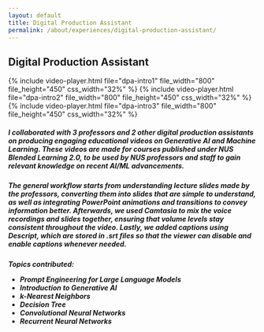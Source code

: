 ```yaml
---
layout: default
title: Digital Production Assistant
permalink: /about/experiences/digital-production-assistant/
---
```


<div id="page-about-experiences" class="w3-main">
  <section id="digital-production-assistant" class="w3-container">
    <h2><b>Digital Production Assistant</b></h2>
    <div class="media-display">
      {% include video-player.html file="dpa-intro1" file_width="800" file_height="450" css_width="32%" %}
      {% include video-player.html file="dpa-intro2" file_width="800" file_height="450" css_width="32%" %}
      {% include video-player.html file="dpa-intro3" file_width="800" file_height="450" css_width="32%" %}
    </div>
    <h5 class="h5-text-gap">
      I collaborated with 3 professors and 2 other digital production assistants on producing engaging
      educational videos on Generative AI and Machine Learning. These videos are made for courses published
      under NUS Blended Learning 2.0, to be used by NUS professors and staff to gain relevant knowledge on 
      recent AI/ML advancements.
    </h5>
    <h5 class="h5-text-gap">
      The general workflow starts from understanding lecture slides made by the professors, converting them 
      into slides that are simple to understand, as well as integrating PowerPoint animations and transitions 
      to convey information better. Afterwards, we used Camtasia to mix the voice recordings and slides together,
      ensuring that volume levels stay consistent throughout the video. Lastly, we added captions using Descript,
      which are stored in .srt files so that the viewer can disable and enable captions whenever needed.
    </h5>
    <h5>
      Topics contributed:
      <ul class="ul-margin-top-0">
        <li>Prompt Engineering for Large Language Models</li>
        <li>Introduction to Generative AI</li>
        <li>k-Nearest Neighbors</li>
        <li>Decision Tree</li>
        <li>Convolutional Neural Networks</li>
        <li>Recurrent Neural Networks</li>
      </ul>
    </h5>
  </section>
</div>
